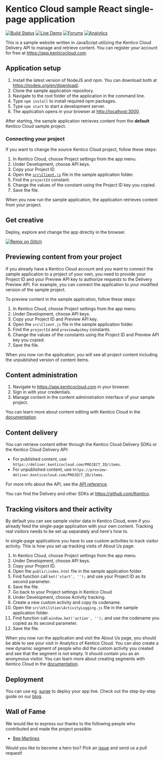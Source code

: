 # Kentico Cloud sample React single-page application
[![Build Status](https://api.travis-ci.org/Kentico/cloud-sample-app-react.svg?branch=master)](https://travis-ci.org/Kentico/cloud-sample-app-react)
[![Live Demo](https://img.shields.io/badge/live-demo-brightgreen.svg)](http://kentico-cloud-sample-app-react.surge.sh)
[![Forums](https://img.shields.io/badge/chat-on%20forums-orange.svg)](https://forums.kenticocloud.com)
[![Analytics](https://ga-beacon.appspot.com/UA-69014260-4/Kentico/cloud-sample-app-react?pixel)](https://github.com/igrigorik/ga-beacon)

This is a sample website written in JavaScript utilizing the Kentico Cloud Delivery API to manage and retrieve content. You can register your account for free at <https://app.kenticocloud.com>.

## Application setup

1. Install the latest version of NodeJS and npm. You can download both at <https://nodejs.org/en/download/>.
2. Clone the sample application repository.
3. Navigate to the root folder of the application in the command line.
4. Type `npm install` to install required npm packages.
5. Type `npm start` to start a development server.
6. The application opens in your browser at <http://localhost:3000>.

After starting, the sample application retrieves content from the **default** Kentico Cloud sample project.

### Connecting your project

If you want to change the source Kentico Cloud project, follow these steps:
 
1. In Kentico Cloud, choose Project settings from the app menu.
2. Under Development, choose API keys.
3. Copy your Project ID
4. Open the [`src\Client.js`](https://github.com/Kentico/cloud-sample-app-react/blob/master/src/Client.js) file in the sample application folder.
5. Find the `projectId` constant.
6. Change the values of the constant using the Project ID key you copied.
7. Save the file.

When you now run the sample application, the application retrieves content from your project.

## Get creative
Deploy, explore and change the app directly in the browser.

[![Remix on Glitch](https://cdn.glitch.com/2703baf2-b643-4da7-ab91-7ee2a2d00b5b%2Fremix-button.svg)](https://glitch.com/edit/#!/import/github/kentico/cloud-sample-app-react)

## Previewing content from your project

If you already have a Kentico Cloud account and you want to connect the sample application to a project of your own, you need to provide your Project ID and your Preview API key to authorize requests to the Delivery Preview API. For example, you can connect the application to your modified version of the sample project.

To preview content in the sample application, follow these steps:

1. In Kentico Cloud, choose Project settings from the app menu.
2. Under Development, choose API keys.
3. Copy your Project ID and Preview API key.
4. Open the `src\Client.js` file in the sample application folder.
5. Find the `projectId` and `previewApiKey` constants.
6. Change the values of the constants using the Project ID and Preview API key you copied.
7. Save the file.

When you now run the application, you will see all project content including the unpublished version of content items.

## Content administration

1. Navigate to <https://app.kenticocloud.com> in your browser.
2. Sign in with your credentials.
3. Manage content in the content administration interface of your sample project.

You can learn more about content editing with Kentico Cloud in the [documentation](http://help.kenticocloud.com/).

## Content delivery

You can retrieve content either through the Kentico Cloud Delivery SDKs or the Kentico Cloud Delivery API:

* For published content, use `https://deliver.kenticocloud.com/PROJECT_ID/items`.
* For unpublished content, use `https://preview-deliver.kenticocloud.com/PROJECT_ID/items`.

For more info about the API, see the [API reference](https://developer.kenticocloud.com/reference).

You can find the Delivery and other SDKs at <https://github.com/Kentico>.

## Tracking visitors and their activity

By default you can see sample visitor data in Kentico Cloud, even if you already feed the single-page application with your own content. Tracking real visitors needs to be set up separately and here's how to.

In single-page applications you have to use custom activities to track visitor activity. This is how you set up tracking visits of About Us page:

1. In Kentico Cloud, choose Project settings from the app menu.
2. Under Development, choose API keys.
3. Copy your Project ID.
4. Open the `public\index.html` file in the sample application folder.
5. Find function call `ket('start', '');` and use your Project ID as its second parameter.
6. Save the file.
7. Go back to your Project settings in Kentico Cloud
8. Under Development, choose Activity tracking.
9. Create a new custom activity and copy its codename.
10. Open the `src\Utilities\ActivityLogging.js` file in the sample application folder.
11. Find function call `window.ket('action', '');` and use the codename you copied as its second parameter.
12. Save the file.

When you now run the application and visit the About Us page, you should be able to see your visit in Analytics of Kentico Cloud. You can also create a new dynamic segment of people who did the custom activity you created and see that the segment is not empty. It should contain you as an anonymous visitor. You can learn more about creating segments with Kentico Cloud in the [documentation](https://help.kenticocloud.com/contact-tracking-and-content-personalization/segments/creating-segments-of-your-visitors).

## Deployment

You can use eg. [surge](http://surge.sh/) to deploy your app live. Check out the step-by-step guide on our [blog](https://kenticocloud.com/blog/3-steps-to-rapidly-deploy-headless-single-page-app).

## Wall of Fame

We would like to express our thanks to the following people who contributed and made the project possible:

* [Bee Martinez](https://github.com/beemtz)

Would you like to become a hero too? Pick an [issue](https://github.com/Kentico/cloud-sample-app-react/issues) and send us a pull request!
